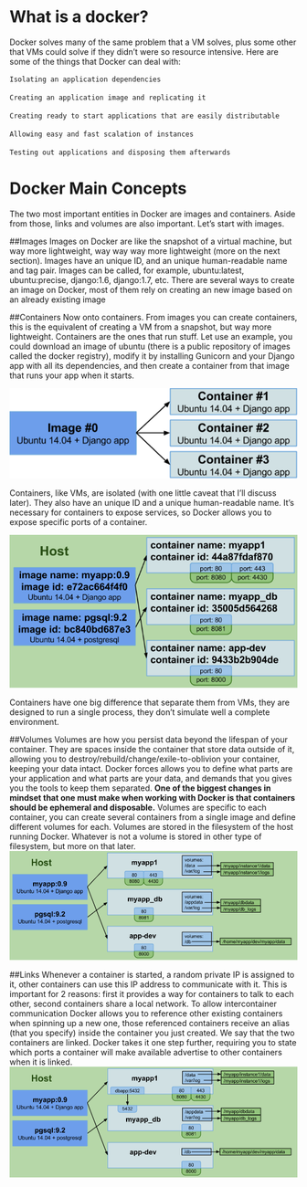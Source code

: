 # What is a docker?

Docker solves many of the same problem that a VM solves, plus some other that VMs could solve if they didn’t were so resource intensive. Here are some of the things that Docker can deal with:

    Isolating an application dependencies

    Creating an application image and replicating it

    Creating ready to start applications that are easily distributable

    Allowing easy and fast scalation of instances

    Testing out applications and disposing them afterwards

# Docker Main Concepts

The two most important entities in Docker are images and containers. Aside from those, links and volumes are also important. Let’s start with images.

##Images
Images on Docker are like the snapshot of a virtual machine, but way more lightweight, way way way more lightweight (more on the next section). Images have an unique ID, and an unique human-readable name and tag pair. Images can be called, for example, ubuntu:latest, ubuntu:precise, django:1.6, django:1.7, etc. There are several ways to create an image on Docker, most of them rely on creating an new image based on an already existing image

##Containers
Now onto containers. From images you can create containers, this is the equivalent of creating a VM from a snapshot, but way more lightweight. Containers are the ones that run stuff.
Let use an example, you could download an image of ubuntu (there is a public repository of images called the docker registry), modify it by installing Gunicorn and your Django app with all its dependencies, and then create a container from that image that runs your app when it starts.

![alt tag](https://github.com/bm-BigData/docker/blob/master/images/containers-1.png)

Containers, like VMs, are isolated (with one little caveat that I’ll discuss later). They also have an unique ID and a unique human-readable name. It’s necessary for containers to expose services, so Docker allows you to expose specific ports of a container.

![alt tag](https://github.com/bm-BigData/docker/blob/master/images/containers-2.png)

Containers have one big difference that separate them from VMs, they are designed to run a single process, they don’t simulate well a complete environment. 

##Volumes
Volumes are how you persist data beyond the lifespan of your container. They are spaces inside the container that store data outside of it, allowing you to destroy/rebuild/change/exile-to-oblivion your container, keeping your data intact. Docker forces allows you to define what parts are your application and what parts are your data, and demands that you gives you the tools to keep them separated.
<b>One of the biggest changes in mindset that one must make when working with Docker is that containers should be ephemeral and disposable.</b>
Volumes are specific to each container, you can create several containers from a single image and define different volumes for each. Volumes are stored in the filesystem of the host running Docker. Whatever is not a volume is stored in other type of filesystem, but more on that later.
![alt tag](https://github.com/bm-BigData/docker/blob/master/images/volume.png)

##Links
Whenever a container is started, a random private IP is assigned to it, other containers can use this IP address to communicate with it. This is important for 2 reasons: first it provides a way for containers to talk to each other, second containers share a local network.
To allow intercontainer communication Docker allows you to reference other existing containers when spinning up a new one, those referenced containers receive an alias (that you specify) inside the container you just created. We say that the two containers are linked.
Docker takes it one step further, requiring you to state which ports a container will make available advertise to other containers when it is linked.
![alt tag](https://github.com/bm-BigData/docker/blob/master/images/link.png)


